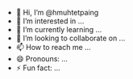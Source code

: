 - 👋 Hi, I’m @hmuhtetpaing
- 👀 I’m interested in ...
- 🌱 I’m currently learning ...
- 💞️ I’m looking to collaborate on ...
- 📫 How to reach me ...
- 😄 Pronouns: ...
- ⚡ Fun fact: ...

<!---
hmuhtetpaine/hmuhtetpaine is a ✨ special ✨ repository because its `README.md` (this file) appears on your GitHub profile.
You can click the Preview link to take a look at your changes.
--->
